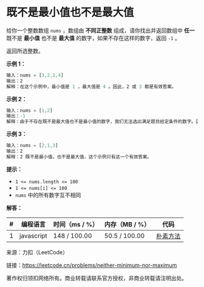 # 既不是最小值也不是最大值

给你一个整数数组 `nums` ，数组由 **不同正整数** 组成，请你找出并返回数组中 **任一** 既不是 **最小值** 也不是 **最大值** 的数字，如果不存在这样的数字，返回 `-1` 。

返回所选整数。

**示例 1：**

``` javascript
输入：nums = [3,2,1,4]
输出：2
解释：在这个示例中，最小值是 1 ，最大值是 4 。因此，2 或 3 都是有效答案。
```

**示例 2：**

``` javascript
输入：nums = [1,2]
输出：-1
解释：由于不存在既不是最大值也不是最小值的数字，我们无法选出满足题目给定条件的数字。因此，不存在答案，返回 -1 。
```

**示例 3：**

``` javascript
输入：nums = [2,1,3]
输出：2
解释：2 既不是最小值，也不是最大值，这个示例只有这一个有效答案。 
```

**提示：**

- `1 <= nums.length <= 100`
- `1 <= nums[i] <= 100`
- `nums` 中的所有数字互不相同

**解答：**

**#**|**编程语言**|**时间（ms / %）**|**内存（MB / %）**|**代码**
--|--|--|--|--
1|javascript|148 / 100.00|50.5 / 100.00|[朴素方法](./javascript/ac_v1.js)

来源：力扣（LeetCode）

链接：https://leetcode.cn/problems/neither-minimum-nor-maximum

著作权归领扣网络所有。商业转载请联系官方授权，非商业转载请注明出处。
